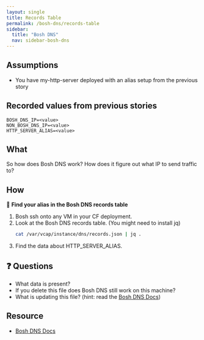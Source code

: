 ```yaml
---
layout: single
title: Records Table
permalink: /bosh-dns/records-table
sidebar:
  title: "Bosh DNS"
  nav: sidebar-bosh-dns
---
```


## Assumptions
- You have my-http-server deployed with an alias setup from the previous story

## Recorded values from previous stories
```
BOSH_DNS_IP=<value>
NON_BOSH_DNS_IP=<value>
HTTP_SERVER_ALIAS=<value>
```

## What
So how does Bosh DNS work? How does it figure out what IP to send traffic to?

## How

📝 **Find your alias in the Bosh DNS records table**

1. Bosh ssh onto any VM in your CF deployment.
1. Look at the Bosh DNS records table. (You might need to install jq)
   ```bash
   cat /var/vcap/instance/dns/records.json | jq .
   ```
1. Find the data about HTTP_SERVER_ALIAS.

## ❓ Questions
* What data is present?
* If you delete this file does Bosh DNS still work on this machine?
* What is updating this file? (hint: read the [Bosh DNS
  Docs](https://bosh.io/docs/dns/))

## Resource
* [Bosh DNS Docs](https://bosh.io/docs/dns/)
